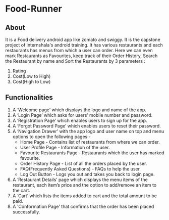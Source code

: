 # Food-Runner

## About

It is a Food delivery android app like zomato and swiggy. It is the capstone project of internshala's android training. It has various restaurants and each restaurants
has menus from which a user can order. Here we can even mark Restaurants as Favourites, keep track of their Order History, Search the Restaurant by name and Sort the Restaurants 
by 3 parameters : 
1. Rating
2. Cost(Low to High)
3. Cost(High to Low)

## Functionalities

1. A ‘Welcome page’ which displays the logo and name of the app.
2. A ‘Login Page’ which asks for users’ mobile number and password.
3. A ‘Registration Page’ which enables users to sign up for the app.
4. A ‘Forgot Password Page’ which enables users to reset their password.
5. A ‘Navigation Drawer’ with the app logo and user name on top and menu options to open the following pages:-
    - Home Page - Contains list of restaurants from where we can order.
    - User Profile Page - Information of the user.
    - Favourite Restaurants Page - Restaurants which the user has marked favourite.
    - Order History Page - List of all the orders placed by the user.
    - FAQ(Frequently Asked Questions) - FAQs to help the user.
    - Log Out Button - Logs you out and takes you back to login page.
6. A ‘Restaurant Details’ page which displays the menu items of the restaurant, each item’s price and the option to add/remove an item to the cart.
7. A ‘Cart’ which lists the items added to cart and the total amount to be paid.
8. A 'Conformation Page' that confirms that the order has been placed successfully.
